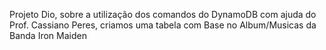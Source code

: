 Projeto Dio, sobre a utilização dos comandos do DynamoDB com ajuda do Prof. Cassiano Peres, criamos uma tabela com Base no Album/Musicas da Banda Iron Maiden
